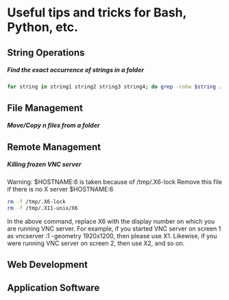 # Useful tips and tricks for Bash, Python, etc. 

## String Operations

##### Find the exact occurrence of strings in a folder

```bash
for string in string1 string2 string3 string4; do grep -rohw $string . | wc -l; done
```

## File Management

##### Move/Copy n files from a folder


## Remote Management

##### Killing frozen VNC server

Warning: $HOSTNAME:6 is taken because of /tmp/.X6-lock
Remove this file if there is no X server $HOSTNAME:6

```bash
rm -f /tmp/.X6-lock
rm -f /tmp/.X11-unix/X6
```

In the above command, replace X6 with the display number on which you are running VNC server. For example, if you started VNC server on screen 1 as vncserver :1 -geometry 1920x1200, then please use X1. Likewise, if you were running VNC server on screen 2, then use X2, and so on.

## Web Development

## Application Software

